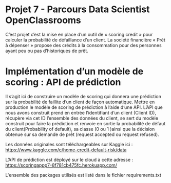 # Projet 7 - Parcours Data Scientist OpenClassrooms
C’est projet c’est la mise en place d’un outil de « scoring credit » pour calculer la probabilité de défaillance d’un client.
La société financière « Prêt à dépenser » propose des crédits  à la consommation pour des personnes ayant peu ou pas d’historiques de prêt.

# Implémentation d’un modèle de scoring : API de prédiction
Il s’agit ici de construire un modèle de scoring qui donnera une prédiction sur la probabilité de faillite d’un client de façon automatique. Mettre en production le modèle de scoring de prédiction à l’aide d’une API.
L’API que nous avons construit prend en entrée l’identifiant d’un client (Client ID), récupère via cet ID l’ensemble des données du client, se sert du modèle construit pour faire la prédiction et renvoie en sortie la probabilité de défaut du client(Probability of default), sa classe (0 ou 1 )ainsi que la décision obtenue sur sa demande de prêt (request accepted ou request refused).

Les données originales sont téléchargeables sur Kaggle ici : https://www.kaggle.com/c/home-credit-default-risk/data

L’API de prédiction est déployé sur le cloud à cette adresse : https://scoringappp7-8f781cb475fc.herokuapp.com/

L'ensemble des packages utilisés est listé dans le fichier requirements.txt